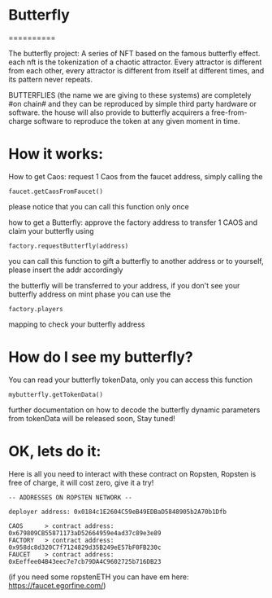 # Butterfly
==========

The butterfly project: A series of NFT based on the famous butterfly effect. each nft is the tokenization of a chaotic attractor.
Every attractor is different from each other, every attractor is different from itself at different times, and its pattern never repeats.

BUTTERFLIES (the name we are giving to these systems) are completely #on chain# and they can be reproduced by simple third party hardware or software. the house will also provide to butterfly acquirers a free-from-charge software to reproduce the token at any given moment in time. 

# How it works: 

How to get Caos: request 1 Caos from the faucet address, simply calling the 
    
    faucet.getCaosFromFaucet()

please notice that you can call this function only once


how to get a Butterfly: approve the factory address to transfer 1 CAOS and claim your butterfly using
	
	factory.requestButterfly(address)

you can call this function to gift a butterfly to another address or to yourself, please insert the addr accordingly

the butterfly will be transferred to your address, if you don't see your butterfly address on mint phase you
can use the 

	factory.players

mapping to check your butterfly address

# How do I see my butterfly?

You can read your butterfly tokenData, only you can access this function

	mybutterfly.getTokenData()

further documentation on how to decode the butterfly dynamic parameters from tokenData will be released soon, Stay tuned! 

# OK, lets do it:

Here is all you need to interact with these contract on Ropsten, Ropsten is free of charge, it will cost zero, give it a try!

	-- ADDRESSES ON ROPSTEN NETWORK --

	deployer address: 0x0184c1E2604C59eB49EDBaD5848905b2A70b1Dfb

	CAOS      > contract address:    0x679809CB55871173aD52664959e4ad37c89e3e89
	FACTORY   > contract address:    0x958dc8d320C7f7124829d35B249eE57bF0FB230c
	FAUCET    > contract address:    0xEeffee04B43eec7e7cb79DA4C9602725b716DB23

(if you need some ropstenETH you can have em here: https://faucet.egorfine.com/)